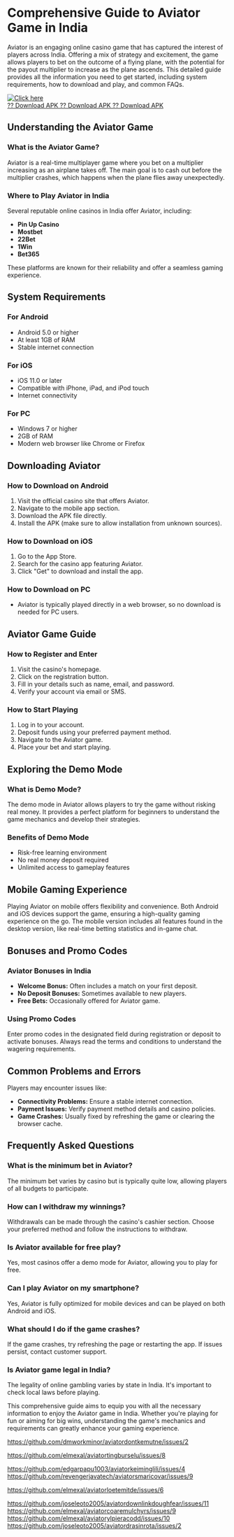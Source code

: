# Comprehensive Guide to Aviator Game in India

Aviator is an engaging online casino game that has captured the interest
of players across India. Offering a mix of strategy and excitement, the
game allows players to bet on the outcome of a flying plane, with the
potential for the payout multiplier to increase as the plane ascends.
This detailed guide provides all the information you need to get
started, including system requirements, how to download and play, and
common FAQs.

[![Click
here](https://readscoops.com/wp-content/uploads/2023/03/Readscoop-aviator-1-1.jpg)](https://click.traffprogo7.com/RycHEFxU?landing=54)\
[?? Download APK ?? Download APK ?? Download
APK](https://click.traffprogo7.com/RycHEFxU?landing=54)

## Understanding the Aviator Game

### What is the Aviator Game?

Aviator is a real-time multiplayer game where you bet on a multiplier
increasing as an airplane takes off. The main goal is to cash out before
the multiplier crashes, which happens when the plane flies away
unexpectedly.

### Where to Play Aviator in India

Several reputable online casinos in India offer Aviator, including:

-   **Pin Up Casino**
-   **Mostbet**
-   **22Bet**
-   **1Win**
-   **Bet365**

These platforms are known for their reliability and offer a seamless
gaming experience.

## System Requirements

### For Android

-   Android 5.0 or higher
-   At least 1GB of RAM
-   Stable internet connection

### For iOS

-   iOS 11.0 or later
-   Compatible with iPhone, iPad, and iPod touch
-   Internet connectivity

### For PC

-   Windows 7 or higher
-   2GB of RAM
-   Modern web browser like Chrome or Firefox

## Downloading Aviator

### How to Download on Android

1.  Visit the official casino site that offers Aviator.
2.  Navigate to the mobile app section.
3.  Download the APK file directly.
4.  Install the APK (make sure to allow installation from unknown
    sources).

### How to Download on iOS

1.  Go to the App Store.
2.  Search for the casino app featuring Aviator.
3.  Click \"Get\" to download and install the app.

### How to Download on PC

-   Aviator is typically played directly in a web browser, so no
    download is needed for PC users.

## Aviator Game Guide

### How to Register and Enter

1.  Visit the casino\'s homepage.
2.  Click on the registration button.
3.  Fill in your details such as name, email, and password.
4.  Verify your account via email or SMS.

### How to Start Playing

1.  Log in to your account.
2.  Deposit funds using your preferred payment method.
3.  Navigate to the Aviator game.
4.  Place your bet and start playing.

## Exploring the Demo Mode

### What is Demo Mode?

The demo mode in Aviator allows players to try the game without risking
real money. It provides a perfect platform for beginners to understand
the game mechanics and develop their strategies.

### Benefits of Demo Mode

-   Risk-free learning environment
-   No real money deposit required
-   Unlimited access to gameplay features

## Mobile Gaming Experience

Playing Aviator on mobile offers flexibility and convenience. Both
Android and iOS devices support the game, ensuring a high-quality gaming
experience on the go. The mobile version includes all features found in
the desktop version, like real-time betting statistics and in-game chat.

## Bonuses and Promo Codes

### Aviator Bonuses in India

-   **Welcome Bonus:** Often includes a match on your first deposit.
-   **No Deposit Bonuses:** Sometimes available to new players.
-   **Free Bets:** Occasionally offered for Aviator game.

### Using Promo Codes

Enter promo codes in the designated field during registration or deposit
to activate bonuses. Always read the terms and conditions to understand
the wagering requirements.

## Common Problems and Errors

Players may encounter issues like:

-   **Connectivity Problems:** Ensure a stable internet connection.
-   **Payment Issues:** Verify payment method details and casino
    policies.
-   **Game Crashes:** Usually fixed by refreshing the game or clearing
    the browser cache.

## Frequently Asked Questions

### What is the minimum bet in Aviator?

The minimum bet varies by casino but is typically quite low, allowing
players of all budgets to participate.

### How can I withdraw my winnings?

Withdrawals can be made through the casino\'s cashier section. Choose
your preferred method and follow the instructions to withdraw.

### Is Aviator available for free play?

Yes, most casinos offer a demo mode for Aviator, allowing you to play
for free.

### Can I play Aviator on my smartphone?

Yes, Aviator is fully optimized for mobile devices and can be played on
both Android and iOS.

### What should I do if the game crashes?

If the game crashes, try refreshing the page or restarting the app. If
issues persist, contact customer support.

### Is Aviator game legal in India?

The legality of online gambling varies by state in India. It\'s
important to check local laws before playing.

This comprehensive guide aims to equip you with all the necessary
information to enjoy the Aviator game in India. Whether you\'re playing
for fun or aiming for big wins, understanding the game\'s mechanics and
requirements can greatly enhance your gaming experience.

https://github.com/dmworkminor/aviatordontkemutne/issues/2


https://github.com/elmexal/aviatortingburselu/issues/8

https://github.com/edgarpapu1003/aviatorkeiminglili/issues/4
https://github.com/revengerjavatech/aviatorsmaricovar/issues/9

https://github.com/elmexal/aviatorloetemitde/issues/6


https://github.com/joseleoto2005/aviatordownlinkdoughfear/issues/11
https://github.com/elmexal/aviatorcoaremulchyrs/issues/9
https://github.com/elmexal/aviatorylpieracodd/issues/10
https://github.com/joseleoto2005/aviatordrasinrota/issues/2
